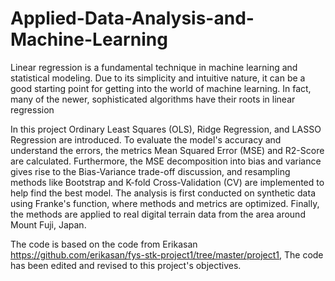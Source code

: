 # Applied-Data-Analysis-and-Machine-Learning
Linear regression is a fundamental technique in machine learning and statistical modeling. 
Due to its simplicity and intuitive nature, it can be a good starting point for getting into the world of machine learning. 
In fact, many of the newer, sophisticated algorithms have their roots in linear regression

 In this project  Ordinary Least Squares (OLS), Ridge Regression, and LASSO Regression are introduced. 
 To evaluate the model's accuracy and understand the errors, the metrics Mean Squared Error (MSE) and R2-Score are calculated. 
 Furthermore, the MSE decomposition into bias and variance gives rise to the Bias-Variance trade-off discussion, and resampling methods like Bootstrap and K-fold Cross-Validation (CV) are implemented to help find the best model.
 The analysis is first conducted on synthetic data using Franke's function, where methods and metrics are optimized. 
 Finally, the methods are applied to real digital terrain data from the area around Mount Fuji, Japan.

 The code is based on the code from Erikasan https://github.com/erikasan/fys-stk-project1/tree/master/project1, The code has been edited and revised to this project's objectives.
